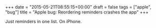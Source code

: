 +++
date = "2015-05-21T08:55:15+00:00"
draft = false
tags = ["apple", "bug"]
title = "Apple bug: Reordering reminders crashes the app"
+++
<p>Just reminders in one list. On iPhone.</p>